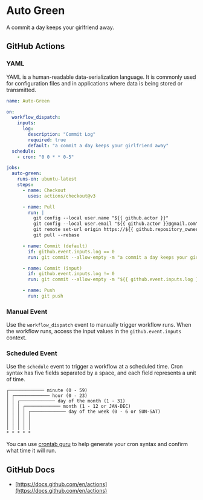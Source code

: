 # Auto Green

A commit a day keeps your girlfriend away.

## GitHub Actions

### YAML

YAML is a human-readable data-serialization language. It is commonly used for configuration files and in applications where data is being stored or transmitted.

```yaml
name: Auto-Green

on:
  workflow_dispatch:
    inputs:
      log:
        description: "Commit Log"
        required: true
        default: "a commit a day keeps your girlfriend away"
  schedule:
    - cron: "0 0 * * 0-5"

jobs:
  auto-green:
    runs-on: ubuntu-latest
    steps:
      - name: Checkout
        uses: actions/checkout@v3

      - name: Pull
        run: |
          git config --local user.name "${{ github.actor }}"
          git config --local user.email "${{ github.actor }}@gmail.com"
          git remote set-url origin https://${{ github.repository_owner }}:${{ secrets.GITHUB_TOKEN }}@github.com/${{ github.repository }}
          git pull --rebase

      - name: Commit (default)
        if: github.event.inputs.log == 0
        run: git commit --allow-empty -m "a commit a day keeps your girlfriend away"

      - name: Commit (input)
        if: github.event.inputs.log != 0
        run: git commit --allow-empty -m "${{ github.event.inputs.log }}"

      - name: Push
        run: git push
```

### Manual Event

Use the `workflow_dispatch` event to manually trigger workflow runs. When the workflow runs, access the input values in the `github.event.inputs` context.

### Scheduled Event

Use the `schedule` event to trigger a workflow at a scheduled time. Cron syntax has five fields separated by a space, and each field represents a unit of time.

```
┌───────────── minute (0 - 59)
│ ┌───────────── hour (0 - 23)
│ │ ┌───────────── day of the month (1 - 31)
│ │ │ ┌───────────── month (1 - 12 or JAN-DEC)
│ │ │ │ ┌───────────── day of the week (0 - 6 or SUN-SAT)
│ │ │ │ │
│ │ │ │ │
│ │ │ │ │
* * * * *
```

You can use [crontab guru](https://crontab.guru/) to help generate your cron syntax and confirm what time it will run.

## GitHub Docs

- [https://docs.github.com/en/actions](https://docs.github.com/en/actions)
